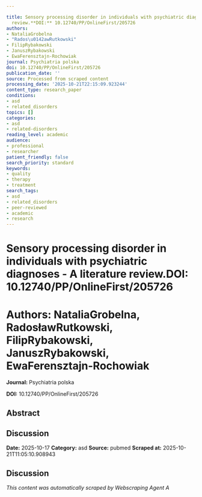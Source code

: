 ```yaml
---

title: Sensory processing disorder in individuals with psychiatric diagnoses - A literature
  review.**DOI:** 10.12740/PP/OnlineFirst/205726
authors:
- NataliaGrobelna
- "Rados\u0142awRutkowski"
- FilipRybakowski
- JanuszRybakowski
- EwaFerensztajn-Rochowiak
journal: Psychiatria polska
doi: 10.12740/PP/OnlineFirst/205726
publication_date: ''
source: Processed from scraped content
processing_date: '2025-10-21T22:15:09.923244'
content_type: research_paper
conditions:
- asd
- related_disorders
topics: []
categories:
- asd
- related-disorders
reading_level: academic
audience:
- professional
- researcher
patient_friendly: false
search_priority: standard
keywords:
- quality
- therapy
- treatment
search_tags:
- asd
- related_disorders
- peer-reviewed
- academic
- research
---
```




# Sensory processing disorder in individuals with psychiatric diagnoses - A literature review.**DOI:** 10.12740/PP/OnlineFirst/205726

# **Authors:** NataliaGrobelna, RadosławRutkowski, FilipRybakowski, JanuszRybakowski, EwaFerensztajn-Rochowiak

**Journal:** Psychiatria polska

**DOI:** 10.12740/PP/OnlineFirst/205726

## Abstract

## Discussion

**Date:** 2025-10-17
**Category:** asd
**Source:** pubmed
**Scraped at:** 2025-10-21T11:05:10.908943
## Discussion
*This content was automatically scraped by Webscraping Agent A*